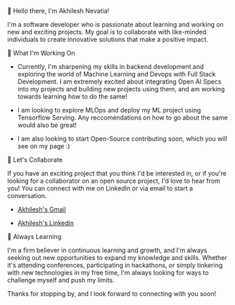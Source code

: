 👋 Hello there, I'm Akhilesh Nevatia!

I'm a software developer who is passionate about learning and working on new and exciting projects. My goal is to collaborate with like-minded individuals to create innovative solutions that make a positive impact.

🔭 What I'm Working On

- Currently, I'm sharpening my skills in backend development and exploring the world of Machine Learning and Devops with Full Stack Development. I am extremely excited about integrating Open AI Specs into my projects and building new projects using them, and am working towards learning how to do the same!

- I am looking to explore MLOps and deploy my ML project using Tensorflow Serving. Any reccomendations on how to go about the same would also be great!

- I am also looking to start Open-Source contributing soon, which you will see on my page :)


🤝 Let's Collaborate

If you have an exciting project that you think I'd be interested in, or if you're looking for a collaborator on an open source project, I'd love to hear from you! You can connect with me on LinkedIn or via email to start a conversation.

- [Akhilesh's Gmail](mailto:Akhilesh.nevatia@gmail.com)

- [Akhilesh's Linkedin](https://www.linkedin.com/in/akhilnev/)

🌱 Always Learning

I'm a firm believer in continuous learning and growth, and I'm always seeking out new opportunities to expand my knowledge and skills. Whether it's attending conferences, participating in hackathons, or simply tinkering with new technologies in my free time, I'm always looking for ways to challenge myself and push my limits.

Thanks for stopping by, and I look forward to connecting with you soon!

<!---
akhilnev/akhilnev is a ✨ special ✨ repository because its `README.md` (this file) appears on your GitHub profile.
You can click the Preview link to take a look at your changes.
--->
